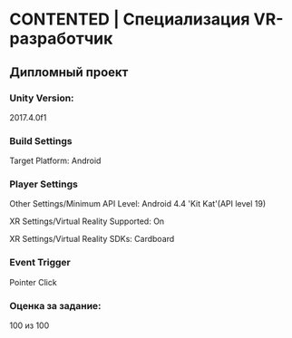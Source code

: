 # CONTENTED | Специализация VR-разработчик

## Дипломный проект

### Unity Version:

2017.4.0f1

### Build Settings

Target Platform: Android

### Player Settings

Other Settings/Minimum API Level: Android 4.4 'Kit Kat'(API level 19)

XR Settings/Virtual Reality Supported: On

XR Settings/Virtual Reality SDKs: Cardboard

### Event Trigger

Pointer Click

### Оценка за задание:

100 из 100
